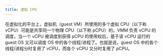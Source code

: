 ```yaml
---
title: 虚拟 CPU
---
```



在虚拟化的平台上，虚拟机（guest VM）所使用的多个虚拟 CPU（以下称 vCPU）可能是共享同一个物理 CPU（以下称 pCPU）的。VMM 负责 vCPU 的调度，当一个 vCPU 被调度到获得 pCPU 的使用权后，基于该 vCPU 运行的 guest OS 又可以调度 OS 中的各个线程/进程了。也就是说，guest OS 中的各个线程/进程分时复用了 vCPU，而各个 vCPU 又分时复用了 pCPU。


